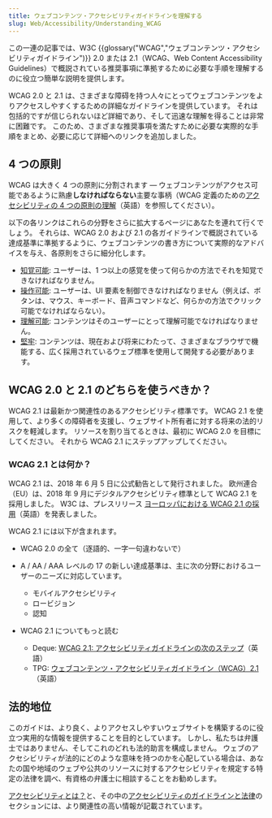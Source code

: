 ```yaml
---
title: ウェブコンテンツ・アクセシビリティガイドラインを理解する
slug: Web/Accessibility/Understanding_WCAG
---
```

この一連の記事では、W3C {{glossary("WCAG","ウェブコンテンツ・アクセシビリティガイドライン")}} 2.0 または 2.1（WCAG、Web Content Accessibility Guidelines）で概説されている推奨事項に準拠するために必要な手順を理解するのに役立つ簡単な説明を提供します。

WCAG 2.0 と 2.1 は、さまざまな障碍を持つ人々にとってウェブコンテンツをよりアクセスしやすくするための詳細なガイドラインを提供しています。 それは包括的ですが信じられないほど詳細であり、そして迅速な理解を得ることは非常に困難です。 このため、さまざまな推奨事項を満たすために必要な実際的な手順をまとめ、必要に応じて詳細へのリンクを追加しました。

## 4 つの原則

WCAG は大きく 4 つの原則に分割されます — ウェブコンテンツがアクセス可能であるように熟慮**しなければならない**主要な事柄（WCAG 定義のための[アクセシビリティの 4 つの原則の理解](https://www.w3.org/TR/UNDERSTANDING-WCAG20/intro.html#introduction-fourprincs-head)（英語）を参照してください）。

以下の各リンクはこれらの分野をさらに拡大するページにあなたを連れて行くでしょう。 それらは、WCAG 2.0 および 2.1 の各ガイドラインで概説されている達成基準に準拠するように、ウェブコンテンツの書き方について実際的なアドバイスを与え、各原則をさらに細分化します。

- [知覚可能](/ja/docs/Web/Accessibility/Understanding_WCAG/Perceivable): ユーザーは、1 つ以上の感覚を使って何らかの方法でそれを知覚できなければなりません。
- [操作可能](/ja/docs/Web/Accessibility/Understanding_WCAG/Operable): ユーザーは、UI 要素を制御できなければなりません（例えば、ボタンは、マウス、キーボード、音声コマンドなど、何らかの方法でクリック可能でなければならない）。
- [理解可能](/ja/docs/Web/Accessibility/Understanding_WCAG/Understandable): コンテンツはそのユーザーにとって理解可能でなければなりません。
- [堅牢](/ja/docs/Web/Accessibility/Understanding_WCAG/Robust): コンテンツは、現在および将来にわたって、さまざまなブラウザで機能する、広く採用されているウェブ標準を使用して開発する必要があります。

## WCAG 2.0 と 2.1 のどちらを使うべきか？

WCAG 2.1 は最新かつ関連性のあるアクセシビリティ標準です。 WCAG 2.1 を使用して、より多くの障碍者を支援し、ウェブサイト所有者に対する将来の法的リスクを軽減します。 リソースを割り当てるときは、最初に WCAG 2.0 を目標にしてください。 それから WCAG 2.1 にステップアップしてください。

### WCAG 2.1 とは何か？

WCAG 2.1 は、2018 年 6 月 5 日に公式勧告として発行されました。 欧州連合（EU）は、2018 年 9 月にデジタルアクセシビリティ標準として WCAG 2.1 を採用しました。 W3C は、プレスリリース [ヨーロッパにおける WCAG 2.1 の採用](https://www.w3.org/blog/2018/09/wcag-2-1-adoption-in-europe/)（英語）を発表しました。

WCAG 2.1 には以下が含まれます。

- WCAG 2.0 の全て（逐語的、一字一句違わないで）
- A / AA / AAA レベルの 17 の新しい達成基準は、主に次の分野におけるユーザーのニーズに対応しています。

  - モバイルアクセシビリティ
  - ロービジョン
  - 認知

- WCAG 2.1 についてもっと読む

  - Deque: [WCAG 2.1: アクセシビリティガイドラインの次のステップ](https://www.deque.com/blog/wcag-2-1-what-is-next-for-accessibility-guidelines/)（英語）
  - TPG: [ウェブコンテンツ・アクセシビリティガイドライン（WCAG）2.1](https://developer.paciellogroup.com/blog/2018/06/web-content-accessibility-guidelines-wcag-2-1/)（英語）

## 法的地位

このガイドは、より良く、よりアクセスしやすいウェブサイトを構築するのに役立つ実用的な情報を提供することを目的としています。 しかし、私たちは弁護士ではありません、そしてこれのどれも法的助言を構成しません。 ウェブのアクセシビリティが法的にどのような意味を持つのかを心配している場合は、あなたの国や地域のウェブや公共のリソースに対するアクセシビリティを規定する特定の法律を調べ、有資格の弁護士に相談することをお勧めします。

[アクセシビリティとは？](/ja/docs/Learn/Accessibility/What_is_accessibility)と、その中の[アクセシビリティのガイドラインと法律](/ja/docs/Learn/Accessibility/What_is_accessibility#Accessibility_guidelines_and_the_law)のセクションには、より関連性の高い情報が記載されています。

